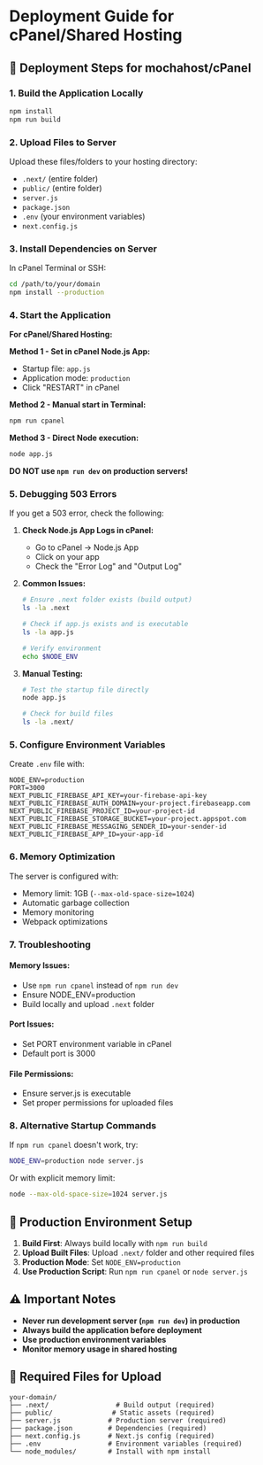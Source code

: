 # Deployment Guide for cPanel/Shared Hosting

## 🚀 Deployment Steps for mochahost/cPanel

### 1. Build the Application Locally
```bash
npm install
npm run build
```

### 2. Upload Files to Server
Upload these files/folders to your hosting directory:
- `.next/` (entire folder)
- `public/` (entire folder) 
- `server.js`
- `package.json`
- `.env` (your environment variables)
- `next.config.js`

### 3. Install Dependencies on Server
In cPanel Terminal or SSH:
```bash
cd /path/to/your/domain
npm install --production
```

### 4. Start the Application
**For cPanel/Shared Hosting:**

**Method 1 - Set in cPanel Node.js App:**
- Startup file: `app.js`
- Application mode: `production`
- Click "RESTART" in cPanel

**Method 2 - Manual start in Terminal:**
```bash
npm run cpanel
```

**Method 3 - Direct Node execution:**
```bash
node app.js
```

**DO NOT use `npm run dev` on production servers!**

### 5. Debugging 503 Errors

If you get a 503 error, check the following:

1. **Check Node.js App Logs in cPanel:**
   - Go to cPanel → Node.js App
   - Click on your app
   - Check the "Error Log" and "Output Log"

2. **Common Issues:**
   ```bash
   # Ensure .next folder exists (build output)
   ls -la .next
   
   # Check if app.js exists and is executable
   ls -la app.js
   
   # Verify environment
   echo $NODE_ENV
   ```

3. **Manual Testing:**
   ```bash
   # Test the startup file directly
   node app.js
   
   # Check for build files
   ls -la .next/
   ```

### 5. Configure Environment Variables
Create `.env` file with:
```env
NODE_ENV=production
PORT=3000
NEXT_PUBLIC_FIREBASE_API_KEY=your-firebase-api-key
NEXT_PUBLIC_FIREBASE_AUTH_DOMAIN=your-project.firebaseapp.com
NEXT_PUBLIC_FIREBASE_PROJECT_ID=your-project-id
NEXT_PUBLIC_FIREBASE_STORAGE_BUCKET=your-project.appspot.com
NEXT_PUBLIC_FIREBASE_MESSAGING_SENDER_ID=your-sender-id
NEXT_PUBLIC_FIREBASE_APP_ID=your-app-id
```

### 6. Memory Optimization
The server is configured with:
- Memory limit: 1GB (`--max-old-space-size=1024`)
- Automatic garbage collection
- Memory monitoring
- Webpack optimizations

### 7. Troubleshooting

#### Memory Issues:
- Use `npm run cpanel` instead of `npm run dev`
- Ensure NODE_ENV=production
- Build locally and upload `.next` folder

#### Port Issues:
- Set PORT environment variable in cPanel
- Default port is 3000

#### File Permissions:
- Ensure server.js is executable
- Set proper permissions for uploaded files

### 8. Alternative Startup Commands

If `npm run cpanel` doesn't work, try:
```bash
NODE_ENV=production node server.js
```

Or with explicit memory limit:
```bash
node --max-old-space-size=1024 server.js
```

## 🔧 Production Environment Setup

1. **Build First**: Always build locally with `npm run build`
2. **Upload Built Files**: Upload `.next/` folder and other required files
3. **Production Mode**: Set `NODE_ENV=production`
4. **Use Production Script**: Run `npm run cpanel` or `node server.js`

## ⚠️ Important Notes

- **Never run development server (`npm run dev`) in production**
- **Always build the application before deployment**
- **Use production environment variables**
- **Monitor memory usage in shared hosting**

## 📁 Required Files for Upload

```
your-domain/
├── .next/                 # Build output (required)
├── public/               # Static assets (required)
├── server.js            # Production server (required)
├── package.json         # Dependencies (required)
├── next.config.js       # Next.js config (required)
├── .env                 # Environment variables (required)
└── node_modules/        # Install with npm install
```
